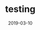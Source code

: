 ---
title: "testing"
date: "2019-03-10"
description: "testing"
summary: "testing"
tags: ["testing"]
categories: ["themes"]
series: ["Themes Guide"]
ShowToc: true
TocOpen: true
draft: false
---